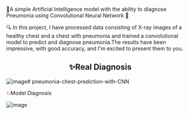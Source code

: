 
🎯A simple Artificial Intelligence model with the ability to diagnose Pneumonia using Convolutional Neural Network 🌟 

🔍 In this project, I have processed data consisting of X-ray images of a healthy chest and a chest with pneumonia and trained a convolutional model to predict and diagnose pneumonia.The results have been impressive, with good accuracy, and I'm excited to present them to you.
<p align="center">
<h2 align="center">✨Real Diagnosis</h2>

![image](https://github.com/GIGAParviz/pneumonia-chest-prediction-with-CNN/assets/129797437/1f503d68-14e7-4d0c-904f-84cf3d0a64ef)# pneumonia-chest-prediction-with-CNN
</p>

<p align="center>

<h2 align="center">✨Model Diagnosis</h2>

![image](https://github.com/GIGAParviz/pneumonia-chest-prediction-with-CNN/assets/129797437/2bc8aff6-356b-4ab4-a6bb-bf7988c05053)
</p>
